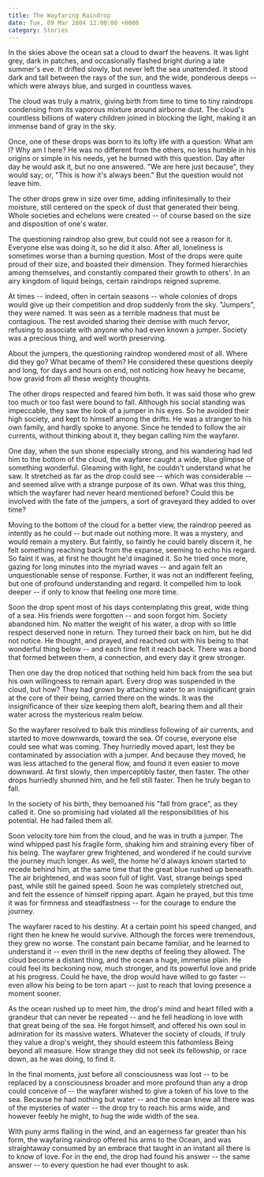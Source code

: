 ```yaml
---
title: The Wayfaring Raindrop
date: Tue, 09 Mar 2004 12:00:00 +0000
category: Stories
---
```


In the skies above the ocean sat a cloud to dwarf the heavens.  It was
light grey, dark in patches, and occasionally flashed bright during a
late summer's eve.  It drifted slowly, but never left the sea
unattended.  It stood dark and tall between the rays of the sun, and the
wide, ponderous deeps -- which were always blue, and surged in countless
waves.

The cloud was truly a matrix, giving birth from time to time to tiny
raindrops condensing from its vaporous mixture around airborne dust.
The cloud's countless billions of watery children joined in blocking the
light, making it an immense band of gray in the sky.

Once, one of these drops was born to its lofty life with a question:
What am I?  Why am I here?  He was no different from the others, no less
humble in his origins or simple in his needs, yet he burned with this
question.  Day after day he would ask it, but no one answered.  "We are
here just because", they would say; or, "This is how it's always been."
But the question would not leave him.

The other drops grew in size over time, adding infinitesimally to their
moisture, still centered on the speck of dust that generated their
being.  Whole societies and echelons were created -- of course based on
the size and disposition of one's water.

The questioning raindrop also grew, but could not see a reason for it.
Everyone else was doing it, so he did it also.  After all, loneliness is
sometimes worse than a burning question.  Most of the drops were quite
proud of their size, and boasted their dimension.  They formed
hierarchies among themselves, and constantly compared their growth to
others'.  In an airy kingdom of liquid beings, certain raindrops reigned
supreme.

At times -- indeed, often in certain seasons -- whole colonies of drops
would give up their competition and drop suddenly from the sky.
"Jumpers", they were named.  It was seen as a terrible madness that must
be contagious.  The rest avoided sharing their demise with much fervor,
refusing to associate with anyone who had even known a jumper.  Society
was a precious thing, and well worth preserving.

About the jumpers, the questioning raindrop wondered most of all.  Where
did they go?  What became of them?  He considered these questions deeply
and long, for days and hours on end, not noticing how heavy he became,
how gravid from all these weighty thoughts.

The other drops respected and feared him both.  It was said those who
grew too much or too fast were bound to fall.  Although his social
standing was impeccable, they saw the look of a jumper in his eyes.  So
he avoided their high society, and kept to himself among the drifts.  He
was a stranger to his own family, and hardly spoke to anyone.  Since he
tended to follow the air currents, without thinking about it, they began
calling him the wayfarer.

One day, when the sun shone especially strong, and his wandering had led
him to the bottom of the cloud, the wayfarer caught a wide, blue glimpse
of something wonderful.  Gleaming with light, he couldn't understand
what he saw.  It stretched as far as the drop could see -- which was
considerable -- and seemed alive with a strange purpose of its own.
What was this thing, which the wayfarer had never heard mentioned
before?  Could this be involved with the fate of the jumpers, a sort of
graveyard they added to over time?

Moving to the bottom of the cloud for a better view, the raindrop peered
as intently as he could -- but made out nothing more.  It was a mystery,
and would remain a mystery.  But faintly, so faintly he could barely
discern it, he felt something reaching back from the expanse, seeming to
echo his regard.  So faint it was, at first he thought he'd imagined it.
So he tried once more, gazing for long minutes into the myriad waves --
and again felt an unquestionable sense of response.  Further, it was not
an indifferent feeling, but one of profound understanding and regard.
It compelled him to look deeper -- if only to know that feeling one more
time.

Soon the drop spent most of his days contemplating this great, wide
thing of a sea.  His friends were forgotten -- and soon forgot him.
Society abandoned him.  No matter the weight of his water, a drop with
so little respect deserved none in return.  They turned their back on
him, but he did not notice.  He thought, and prayed, and reached out
with his being to that wonderful thing below -- and each time felt it
reach back.  There was a bond that formed between them, a connection,
and every day it grew stronger.

Then one day the drop noticed that nothing held him back from the sea
but his own willingness to remain apart.  Every drop was suspended in
the cloud, but how?  They had grown by attaching water to an
insignificant grain at the core of their being, carried there on the
winds.  It was the insignificance of their size keeping them aloft,
bearing them and all their water across the mysterious realm below.

So the wayfarer resolved to balk this mindless following of air
currents, and started to move downwards, toward the sea.  Of course,
everyone else could see what was coming.  They hurriedly moved apart,
lest they be contaminated by association with a jumper.  And because
they moved, he was less attached to the general flow, and found it even
easier to move downward.  At first slowly, then imperceptibly faster,
then faster.  The other drops hurriedly shunned him, and he fell still
faster.  Then he truly began to fall.

In the society of his birth, they bemoaned his "fall from grace", as
they called it.  One so promising had violated all the responsibilities
of his potential.  He had failed them all.

Soon velocity tore him from the cloud, and he was in truth a jumper.
The wind whipped past his fragile form, shaking him and straining every
fiber of his being.  The wayfarer grew frightened, and wondered if he
could survive the journey much longer.  As well, the home he'd always
known started to recede behind him, at the same time that the great blue
rushed up beneath.  The air brightened, and was soon full of light.
Vast, strange beings sped past, while still he gained speed.  Soon he
was completely stretched out, and felt the essence of himself ripping
apart.  Again he prayed, but this time it was for firmness and
steadfastness -- for the courage to endure the journey.

The wayfarer raced to his destiny.  At a certain point his speed
changed, and right then he knew he would survive.  Although the forces
were tremendous, they grew no worse.  The constant pain became familiar,
and he learned to understand it -- even thrill in the new depths of
feeling they allowed.  The cloud become a distant thing, and the ocean a
huge, immense plain.  He could feel its beckoning now, much stronger,
and its powerful love and pride at his progress.  Could he have, the
drop would have willed to go faster -- even allow his being to be torn
apart -- just to reach that loving presence a moment sooner.

As the ocean rushed up to meet him, the drop's mind and heart filled
with a grandeur that can never be repeated -- and he fell headlong in
love with that great being of the sea.  He forgot himself, and offered
his own soul in admiration for its massive waters.  Whatever the society
of clouds, if truly they value a drop's weight, they should esteem this
fathomless Being beyond all measure.  How strange they did not seek its
fellowship, or race down, as he was doing, to find it.

In the final moments, just before all consciousness was lost -- to be
replaced by a consciousness broader and more profound than any a drop
could conceive of -- the wayfarer wished to give a token of his love to
the sea.  Because he had nothing but water -- and the ocean knew all
there was of the mysteries of water -- the drop try to reach his arms
wide, and however feebly he might, to hug the wide width of the sea.

With puny arms flailing in the wind, and an eagerness far greater than
his form, the wayfaring raindrop offered his arms to the Ocean, and was
straightaway consumed by an embrace that taught in an instant all there
is to know of love.  For in the end, the drop had found his answer --
the same answer -- to every question he had ever thought to ask.


